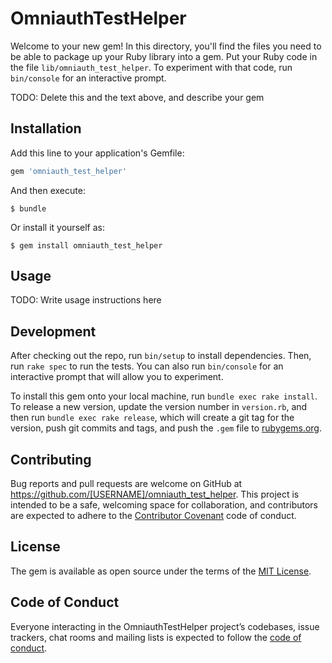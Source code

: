 # OmniauthTestHelper

Welcome to your new gem! In this directory, you'll find the files you need to be able to package up your Ruby library into a gem. Put your Ruby code in the file `lib/omniauth_test_helper`. To experiment with that code, run `bin/console` for an interactive prompt.

TODO: Delete this and the text above, and describe your gem

## Installation

Add this line to your application's Gemfile:

```ruby
gem 'omniauth_test_helper'
```

And then execute:

    $ bundle

Or install it yourself as:

    $ gem install omniauth_test_helper

## Usage

TODO: Write usage instructions here

## Development

After checking out the repo, run `bin/setup` to install dependencies. Then, run `rake spec` to run the tests. You can also run `bin/console` for an interactive prompt that will allow you to experiment.

To install this gem onto your local machine, run `bundle exec rake install`. To release a new version, update the version number in `version.rb`, and then run `bundle exec rake release`, which will create a git tag for the version, push git commits and tags, and push the `.gem` file to [rubygems.org](https://rubygems.org).

## Contributing

Bug reports and pull requests are welcome on GitHub at https://github.com/[USERNAME]/omniauth_test_helper. This project is intended to be a safe, welcoming space for collaboration, and contributors are expected to adhere to the [Contributor Covenant](http://contributor-covenant.org) code of conduct.

## License

The gem is available as open source under the terms of the [MIT License](http://opensource.org/licenses/MIT).

## Code of Conduct

Everyone interacting in the OmniauthTestHelper project’s codebases, issue trackers, chat rooms and mailing lists is expected to follow the [code of conduct](https://github.com/[USERNAME]/omniauth_test_helper/blob/master/CODE_OF_CONDUCT.md).
